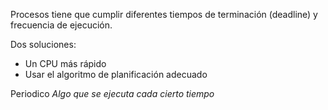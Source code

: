 Procesos tiene que cumplir diferentes tiempos de terminación (deadline) y frecuencia de ejecución.

Dos soluciones:
- Un CPU más rápido
- Usar el algoritmo de planificación adecuado

Periodico
*Algo que se ejecuta cada cierto tiempo*
